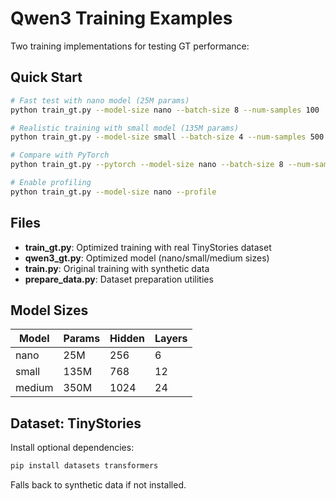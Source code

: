 # Qwen3 Training Examples

Two training implementations for testing GT performance:

## Quick Start

```bash
# Fast test with nano model (25M params)
python train_gt.py --model-size nano --batch-size 8 --num-samples 100

# Realistic training with small model (135M params)
python train_gt.py --model-size small --batch-size 4 --num-samples 500

# Compare with PyTorch
python train_gt.py --pytorch --model-size nano --batch-size 8 --num-samples 100

# Enable profiling
python train_gt.py --model-size nano --profile
```

## Files

- **train_gt.py**: Optimized training with real TinyStories dataset
- **qwen3_gt.py**: Optimized model (nano/small/medium sizes)
- **train.py**: Original training with synthetic data
- **prepare_data.py**: Dataset preparation utilities

## Model Sizes

| Model  | Params | Hidden | Layers |
|--------|--------|--------|--------|
| nano   | 25M    | 256    | 6      |
| small  | 135M   | 768    | 12     |
| medium | 350M   | 1024   | 24     |

## Dataset: TinyStories

Install optional dependencies:
```bash
pip install datasets transformers
```

Falls back to synthetic data if not installed.
